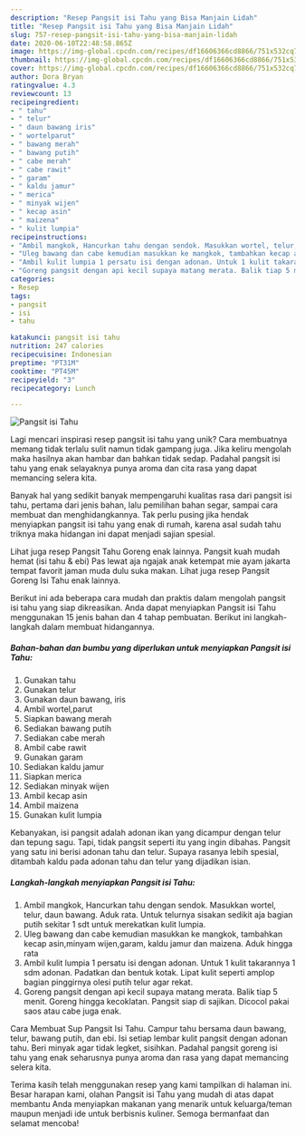 ```yaml
---
description: "Resep Pangsit isi Tahu yang Bisa Manjain Lidah"
title: "Resep Pangsit isi Tahu yang Bisa Manjain Lidah"
slug: 757-resep-pangsit-isi-tahu-yang-bisa-manjain-lidah
date: 2020-06-10T22:48:58.865Z
image: https://img-global.cpcdn.com/recipes/df16606366cd8866/751x532cq70/pangsit-isi-tahu-foto-resep-utama.jpg
thumbnail: https://img-global.cpcdn.com/recipes/df16606366cd8866/751x532cq70/pangsit-isi-tahu-foto-resep-utama.jpg
cover: https://img-global.cpcdn.com/recipes/df16606366cd8866/751x532cq70/pangsit-isi-tahu-foto-resep-utama.jpg
author: Dora Bryan
ratingvalue: 4.3
reviewcount: 13
recipeingredient:
- " tahu"
- " telur"
- " daun bawang iris"
- " wortelparut"
- " bawang merah"
- " bawang putih"
- " cabe merah"
- " cabe rawit"
- " garam"
- " kaldu jamur"
- " merica"
- " minyak wijen"
- " kecap asin"
- " maizena"
- " kulit lumpia"
recipeinstructions:
- "Ambil mangkok, Hancurkan tahu dengan sendok. Masukkan wortel, telur, daun bawang. Aduk rata. Untuk telurnya sisakan sedikit aja bagian putih sekitar 1 sdt untuk merekatkan kulit lumpia."
- "Uleg bawang dan cabe kemudian masukkan ke mangkok, tambahkan kecap asin,minyam wijen,garam, kaldu jamur dan maizena. Aduk hingga rata"
- "Ambil kulit lumpia 1 persatu isi dengan adonan. Untuk 1 kulit takarannya 1 sdm adonan. Padatkan dan bentuk kotak. Lipat kulit seperti amplop bagian pinggirnya olesi putih telur agar rekat."
- "Goreng pangsit dengan api kecil supaya matang merata. Balik tiap 5 menit. Goreng hingga kecoklatan. Pangsit siap di sajikan. Dicocol pakai saos atau cabe juga enak."
categories:
- Resep
tags:
- pangsit
- isi
- tahu

katakunci: pangsit isi tahu 
nutrition: 247 calories
recipecuisine: Indonesian
preptime: "PT31M"
cooktime: "PT45M"
recipeyield: "3"
recipecategory: Lunch

---
```



![Pangsit isi Tahu](https://img-global.cpcdn.com/recipes/df16606366cd8866/751x532cq70/pangsit-isi-tahu-foto-resep-utama.jpg)

Lagi mencari inspirasi resep pangsit isi tahu yang unik? Cara membuatnya memang tidak terlalu sulit namun tidak gampang juga. Jika keliru mengolah maka hasilnya akan hambar dan bahkan tidak sedap. Padahal pangsit isi tahu yang enak selayaknya punya aroma dan cita rasa yang dapat memancing selera kita.

Banyak hal yang sedikit banyak mempengaruhi kualitas rasa dari pangsit isi tahu, pertama dari jenis bahan, lalu pemilihan bahan segar, sampai cara membuat dan menghidangkannya. Tak perlu pusing jika hendak menyiapkan pangsit isi tahu yang enak di rumah, karena asal sudah tahu triknya maka hidangan ini dapat menjadi sajian spesial.

Lihat juga resep Pangsit Tahu Goreng enak lainnya. Pangsit kuah mudah hemat (isi tahu &amp; ebi) Pas lewat aja ngajak anak ketempat mie ayam jakarta tempat favorit jaman muda dulu suka makan. Lihat juga resep Pangsit Goreng Isi Tahu enak lainnya.


Berikut ini ada beberapa cara mudah dan praktis dalam mengolah pangsit isi tahu yang siap dikreasikan. Anda dapat menyiapkan Pangsit isi Tahu menggunakan 15 jenis bahan dan 4 tahap pembuatan. Berikut ini langkah-langkah dalam membuat hidangannya.

<!--inarticleads1-->

##### Bahan-bahan dan bumbu yang diperlukan untuk menyiapkan Pangsit isi Tahu:

1. Gunakan  tahu
1. Gunakan  telur
1. Gunakan  daun bawang, iris
1. Ambil  wortel,parut
1. Siapkan  bawang merah
1. Sediakan  bawang putih
1. Sediakan  cabe merah
1. Ambil  cabe rawit
1. Gunakan  garam
1. Sediakan  kaldu jamur
1. Siapkan  merica
1. Sediakan  minyak wijen
1. Ambil  kecap asin
1. Ambil  maizena
1. Gunakan  kulit lumpia


Kebanyakan, isi pangsit adalah adonan ikan yang dicampur dengan telur dan tepung sagu. Tapi, tidak pangsit seperti itu yang ingin dibahas. Pangsit yang satu ini berisi adonan tahu dan telur. Supaya rasanya lebih spesial, ditambah kaldu pada adonan tahu dan telur yang dijadikan isian. 

<!--inarticleads2-->

##### Langkah-langkah menyiapkan Pangsit isi Tahu:

1. Ambil mangkok, Hancurkan tahu dengan sendok. Masukkan wortel, telur, daun bawang. Aduk rata. Untuk telurnya sisakan sedikit aja bagian putih sekitar 1 sdt untuk merekatkan kulit lumpia.
1. Uleg bawang dan cabe kemudian masukkan ke mangkok, tambahkan kecap asin,minyam wijen,garam, kaldu jamur dan maizena. Aduk hingga rata
1. Ambil kulit lumpia 1 persatu isi dengan adonan. Untuk 1 kulit takarannya 1 sdm adonan. Padatkan dan bentuk kotak. Lipat kulit seperti amplop bagian pinggirnya olesi putih telur agar rekat.
1. Goreng pangsit dengan api kecil supaya matang merata. Balik tiap 5 menit. Goreng hingga kecoklatan. Pangsit siap di sajikan. Dicocol pakai saos atau cabe juga enak.


Cara Membuat Sup Pangsit Isi Tahu. Campur tahu bersama daun bawang, telur, bawang putih, dan ebi. Isi setiap lembar kulit pangsit dengan adonan tahu. Beri minyak agar tidak legket, sisihkan. Padahal pangsit goreng isi tahu yang enak seharusnya punya aroma dan rasa yang dapat memancing selera kita. 

Terima kasih telah menggunakan resep yang kami tampilkan di halaman ini. Besar harapan kami, olahan Pangsit isi Tahu yang mudah di atas dapat membantu Anda menyiapkan makanan yang menarik untuk keluarga/teman maupun menjadi ide untuk berbisnis kuliner. Semoga bermanfaat dan selamat mencoba!
